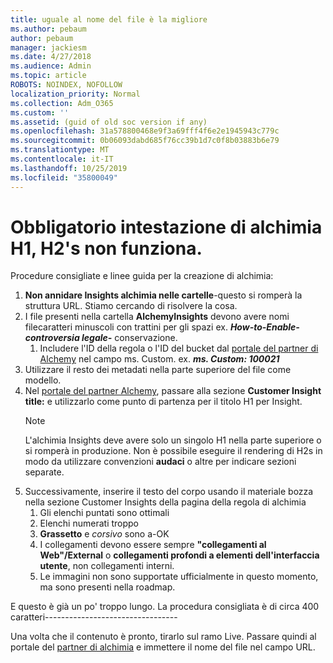 ```yaml
---
title: uguale al nome del file è la migliore
ms.author: pebaum
author: pebaum
manager: jackiesm
ms.date: 4/27/2018
ms.audience: Admin
ms.topic: article
ROBOTS: NOINDEX, NOFOLLOW
localization_priority: Normal
ms.collection: Adm_O365
ms.custom: ''
ms.assetid: (guid of old soc version if any)
ms.openlocfilehash: 31a578800468e9f3a69fff4f6e2e1945943c779c
ms.sourcegitcommit: 0b06093dabd685f76cc39b1d7c0f8b03883b6e79
ms.translationtype: MT
ms.contentlocale: it-IT
ms.lasthandoff: 10/25/2019
ms.locfileid: "35800049"
---
```

# <a name="required-alchemy-header-h1-h2s-dont-work"></a>Obbligatorio intestazione di alchimia H1, H2's non funziona.
Procedure consigliate e linee guida per la creazione di alchimia:

1. **Non annidare Insights alchimia nelle cartelle**-questo si romperà la struttura URL. Stiamo cercando di risolvere la cosa.
1. I file presenti nella cartella **AlchemyInsights** devono avere nomi filecaratteri minuscoli con trattini per gli spazi ex. ***How-to-Enable-controversia legale-*** conservazione.
    1. Includere l'ID della regola o l'ID del bucket dal [portale del partner di Alchemy](https://alchemyportal.azurewebsites.net) nel campo ms. Custom. ex. ***ms. Custom: 100021***
1. Utilizzare il resto dei metadati nella parte superiore del file come modello.
1. Nel [portale del partner Alchemy](https://alchemyportal.azurewebsites.net), passare alla sezione **Customer Insight title:** e utilizzarlo come punto di partenza per il titolo H1 per Insight. 
    > [!NOTE]
    > L'alchimia Insights deve avere solo un singolo H1 nella parte superiore o si romperà in produzione. Non è possibile eseguire il rendering di H2s in modo da utilizzare convenzioni **audaci** o altre per indicare sezioni separate.
1. Successivamente, inserire il testo del corpo usando il materiale bozza nella sezione Customer Insights della pagina della regola di alchimia
    1. Gli elenchi puntati sono ottimali
    1. Elenchi numerati troppo
    1. **Grassetto** e *corsivo* sono a-OK
    1. I collegamenti devono essere sempre **"collegamenti al Web"/External** o **collegamenti profondi a elementi dell'interfaccia utente**, non collegamenti interni.
    1. Le immagini non sono supportate ufficialmente in questo momento, ma sono presenti nella roadmap.

E questo è già un po' troppo lungo. La procedura consigliata è di circa 400 caratteri---------------------------------

Una volta che il contenuto è pronto, tirarlo sul ramo Live. Passare quindi al portale del [partner di alchimia](https://alchemyportal.azurewebsites.net) e immettere il nome del file nel campo URL. 
